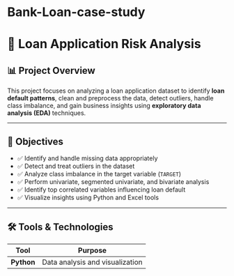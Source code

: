 # Bank-Loan-case-study
# 🏦 Loan Application Risk Analysis

## 📊 Project Overview

This project focuses on analyzing a loan application dataset to identify **loan default patterns**, clean and preprocess the data, detect outliers, handle class imbalance, and gain business insights using **exploratory data analysis (EDA)** techniques.

---

## 🎯 Objectives

- ✅ Identify and handle missing data appropriately
- ✅ Detect and treat outliers in the dataset
- ✅ Analyze class imbalance in the target variable (`TARGET`)
- ✅ Perform univariate, segmented univariate, and bivariate analysis
- ✅ Identify top correlated variables influencing loan default
- ✅ Visualize insights using Python and Excel tools

---

## 🛠️ Tools & Technologies

| Tool        | Purpose                                  |
|-------------|-------------------------------------------|
| **Python**  | Data analysis and visualization
